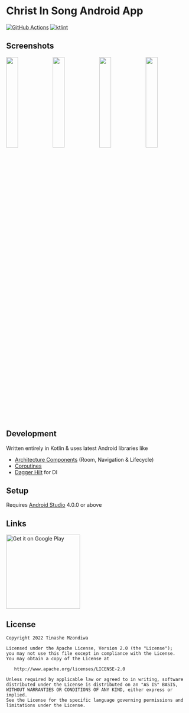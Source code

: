 # Christ In Song Android App

[![GitHub Actions](https://github.com/TinasheMzondiwa/cis-android/actions/workflows/android.yml/badge.svg)](https://github.com/TinasheMzondiwa/cis-android/actions/workflows/android.yml)
[![ktlint](https://img.shields.io/badge/code%20style-%E2%9D%A4-FF4081.svg)](https://ktlint.github.io/)

## Screenshots
<img src="art/1.png" width="25%" /><img src="art/2.png" width="25%" /><img src="art/3.png" width="25%" /><img src="art/4.png" width="25%" />

## Development
Written entirely in Kotlin & uses latest Android libraries like
- [Architecture Components](https://developer.android.com/topic/libraries/architecture) (Room,
  Navigation & Lifecycle)
- [Coroutines](https://kotlinlang.org/docs/reference/coroutines/coroutines-guide.html)
- [Dagger Hilt](https://dagger.dev/hilt/) for DI

## Setup
Requires [Android Studio](https://developer.android.com/studio/) 4.0.0 or above

## Links
<a href='https://play.google.com/store/apps/details?id=com.tinashe.christInSong'><img alt='Get it on Google Play' src='https://play.google.com/intl/en_us/badges/static/images/badges/en_badge_web_generic.png' width="200px"/></a>

## License

    Copyright 2022 Tinashe Mzondiwa

    Licensed under the Apache License, Version 2.0 (the "License");
    you may not use this file except in compliance with the License.
    You may obtain a copy of the License at

       http://www.apache.org/licenses/LICENSE-2.0

    Unless required by applicable law or agreed to in writing, software
    distributed under the License is distributed on an "AS IS" BASIS,
    WITHOUT WARRANTIES OR CONDITIONS OF ANY KIND, either express or implied.
    See the License for the specific language governing permissions and
    limitations under the License.
